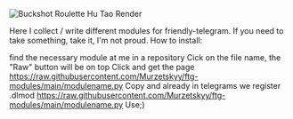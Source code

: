 ![Buckshot Roulette Hu Tao Render](https://github.com/user-attachments/assets/09deb63f-3a85-4c6b-b95f-d236afce5050)


Here I collect / write different modules for friendly-telegram. If you need to take something, take it, I'm not proud. How to install:

find the necessary module at me in a repository
Cick on the file name, the "Raw" button will be on top
Click and get the page https://raw.githubusercontent.com/Murzetskyy/ftg-modules/main/modulename.py
Copy and already in telegrams we register .dlmod https://raw.githubusercontent.com/Murzetskyy/ftg-modules/main/modulename.py
Use;)
